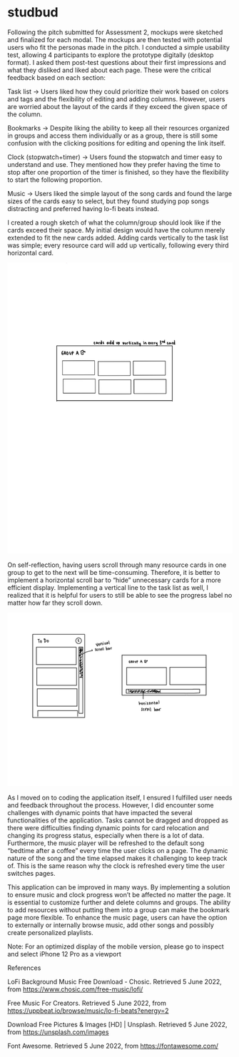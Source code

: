 # studbud
Following the pitch submitted for Assessment 2, mockups were sketched and finalized for each modal. The mockups are then tested with potential users who fit the personas made in the pitch. I conducted a simple usability test, allowing 4 participants to explore the prototype digitally (desktop format). I asked them post-test questions about their first impressions and what they disliked and liked about each page. These were the critical feedback based on each section:

Task list → Users liked how they could prioritize their work based on colors and tags and the flexibility of editing and adding columns. However, users are worried about the layout of the cards if they exceed the given space of the column. 

Bookmarks → Despite liking the ability to keep all their resources organized in groups and access them individually or as a group, there is still some confusion with the clicking positions for editing and opening the link itself. 

Clock (stopwatch+timer) → Users found the stopwatch and timer easy to understand and use. They mentioned how they prefer having the time to stop after one proportion of the timer is finished, so they have the flexibility to start the following proportion.

Music → Users liked the simple layout of the song cards and found the large sizes of the cards easy to select, but they found studying pop songs distracting and preferred having lo-fi beats instead.

I created a rough sketch of what the column/group should look like if the cards exceed their space. My initial design would have the column merely extended to fit the new cards added. Adding cards vertically to the task list was simple; every resource card will add up vertically, following every third horizontal card. 

![Figure](https://github.com/kathleensadeli/studbud/blob/main/FIGURE%202.jpg)

On self-reflection, having users scroll through many resource cards in one group to get to the next will be time-consuming. Therefore, it is better to implement a horizontal scroll bar to “hide” unnecessary cards for a more efficient display. Implementing a vertical line to the task list as well, I realized that it is helpful for users to still be able to see the progress label no matter how far they scroll down. 

![Figure](https://github.com/kathleensadeli/studbud/blob/main/FIGURE%201.jpg)

As I moved on to coding the application itself, I ensured I fulfilled user needs and feedback throughout the process. However, I did encounter some challenges with dynamic points that have impacted the several functionalities of the application. Tasks cannot be dragged and dropped as there were difficulties finding dynamic points for card relocation and changing its progress status, especially when there is a lot of data. Furthermore, the music player will be refreshed to the default song “bedtime after a coffee” every time the user clicks on a page. The dynamic nature of the song and the time elapsed makes it challenging to keep track of. This is the same reason why the clock is refreshed every time the user switches pages.

This application can be improved in many ways. By implementing a solution to ensure music and clock progress won’t be affected no matter the page. It is essential to customize further and delete columns and groups. The ability to add resources without putting them into a group can make the bookmark page more flexible. To enhance the music page, users can have the option to externally or internally browse music, add other songs and possibly create personalized playlists. 

Note: For an optimized display of the mobile version, please go to inspect and select iPhone 12 Pro as a viewport

References

LoFi Background Music Free Download - Chosic. Retrieved 5 June 2022, from https://www.chosic.com/free-music/lofi/

Free Music For Creators. Retrieved 5 June 2022, from https://uppbeat.io/browse/music/lo-fi-beats?energy=2

Download Free Pictures & Images [HD] | Unsplash. Retrieved 5 June 2022, from https://unsplash.com/images

Font Awesome. Retrieved 5 June 2022, from https://fontawesome.com/

